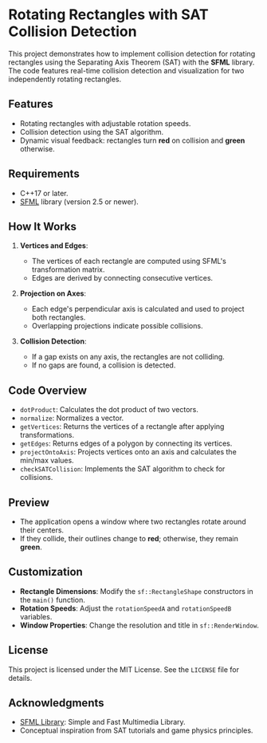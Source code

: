 # Rotating Rectangles with SAT Collision Detection

This project demonstrates how to implement collision detection for rotating rectangles using the Separating Axis Theorem (SAT) with the **SFML** library. The code features real-time collision detection and visualization for two independently rotating rectangles.

## Features

- Rotating rectangles with adjustable rotation speeds.
- Collision detection using the SAT algorithm.
- Dynamic visual feedback: rectangles turn **red** on collision and **green** otherwise.

## Requirements

- C++17 or later.
- [SFML](https://www.sfml-dev.org/) library (version 2.5 or newer).

## How It Works

1. **Vertices and Edges**:

   - The vertices of each rectangle are computed using SFML's transformation matrix.
   - Edges are derived by connecting consecutive vertices.

2. **Projection on Axes**:

   - Each edge's perpendicular axis is calculated and used to project both rectangles.
   - Overlapping projections indicate possible collisions.

3. **Collision Detection**:

   - If a gap exists on any axis, the rectangles are not colliding.
   - If no gaps are found, a collision is detected.

## Code Overview

- `dotProduct`: Calculates the dot product of two vectors.
- `normalize`: Normalizes a vector.
- `getVertices`: Returns the vertices of a rectangle after applying transformations.
- `getEdges`: Returns edges of a polygon by connecting its vertices.
- `projectOntoAxis`: Projects vertices onto an axis and calculates the min/max values.
- `checkSATCollision`: Implements the SAT algorithm to check for collisions.

## Preview

- The application opens a window where two rectangles rotate around their centers.
- If they collide, their outlines change to **red**; otherwise, they remain **green**.

## Customization

- **Rectangle Dimensions**: Modify the `sf::RectangleShape` constructors in the `main()` function.
- **Rotation Speeds**: Adjust the `rotationSpeedA` and `rotationSpeedB` variables.
- **Window Properties**: Change the resolution and title in `sf::RenderWindow`.

## License

This project is licensed under the MIT License. See the `LICENSE` file for details.

## Acknowledgments

- [SFML Library](https://www.sfml-dev.org/): Simple and Fast Multimedia Library.
- Conceptual inspiration from SAT tutorials and game physics principles.
